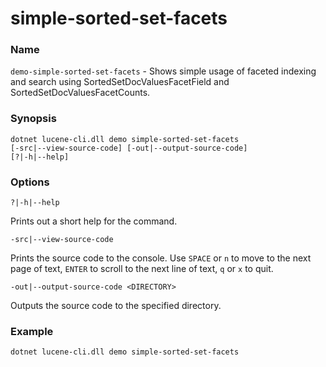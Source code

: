 # simple-sorted-set-facets

### Name

`demo-simple-sorted-set-facets` - Shows simple usage of faceted indexing and search using SortedSetDocValuesFacetField and SortedSetDocValuesFacetCounts.

### Synopsis

<code>dotnet lucene-cli.dll demo simple-sorted-set-facets [-src|--view-source-code] [-out|--output-source-code] [?|-h|--help]</code>

### Options

`?|-h|--help`

Prints out a short help for the command.

`-src|--view-source-code`

Prints the source code to the console. Use `SPACE` or `n` to move to the next page of text, `ENTER` to scroll to the next line of text, `q` or `x` to quit.

`-out|--output-source-code <DIRECTORY>`

Outputs the source code to the specified directory.

### Example

<code>dotnet lucene-cli.dll demo simple-sorted-set-facets</code>


